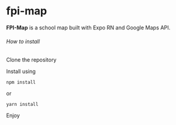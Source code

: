 # fpi-map
**FPI-Map** is a school map built with Expo RN and Google Maps API. 

###### How to install
Clone the repository 

Install using 
```
npm install

```
or 
```
yarn install

```

Enjoy
